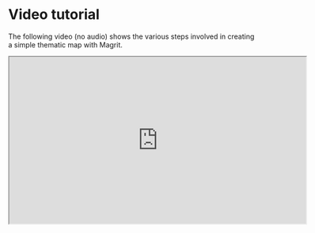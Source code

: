 # Video tutorial

The following video (no audio) shows the various steps involved in creating a simple thematic map with Magrit.

<iframe width="600" height="338" src="https://www.canal-u.tv/chaines/riate/embed/155653?t=0" allowfullscreen></iframe>
